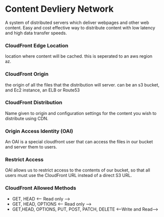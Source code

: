 # Content Devliery Network
A system of distributed servers which deliver webpages and other web content.
Easy and cost effective way to distribute content with low latency and high data transfer speeds.

### CloudFront Edge Location
location where content will be cached. this is seperated to an aws region az.
### CloudFront Origin
the origin of all the files that the distribution will server. can be an s3 bucket, and Ec2 instance, an ELB or Route53
### CloudFront Distribution
Name given to origin and configuration settings for the content you wish to distribute using CDN.
### Origin Access Identity (OAI)
An OAI is a special cloudfront user that can access the files in our bucket and server them to users.

### Restrict Access
OAI allows us to restrict access to the contents of our bucket, so that all users must use the CloudFront URL instead of a direct S3 URL.

### CloudFront Allowed Methods
* GET, HEAD <-- Read only -->
* GET, HEAD, OPTIONS <-- Read only -->
* GET,HEAD, OPTIONS, PUT, POST, PATCH, DELETE <--Write and Read-->
